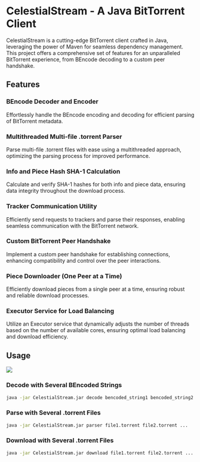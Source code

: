 # CelestialStream - A Java BitTorrent Client

CelestialStream is a cutting-edge BitTorrent client crafted in Java, leveraging the power of Maven for seamless dependency management. This project offers a comprehensive set of features for an unparalleled BitTorrent experience, from BEncode decoding to a custom peer handshake.

## Features

### BEncode Decoder and Encoder
Effortlessly handle the BEncode encoding and decoding for efficient parsing of BitTorrent metadata.

### Multithreaded Multi-file .torrent Parser
Parse multi-file .torrent files with ease using a multithreaded approach, optimizing the parsing process for improved performance.

### Info and Piece Hash SHA-1 Calculation
Calculate and verify SHA-1 hashes for both info and piece data, ensuring data integrity throughout the download process.

### Tracker Communication Utility
Efficiently send requests to trackers and parse their responses, enabling seamless communication with the BitTorrent network.

### Custom BitTorrent Peer Handshake
Implement a custom peer handshake for establishing connections, enhancing compatibility and control over the peer interactions.

### Piece Downloader (One Peer at a Time)
Efficiently download pieces from a single peer at a time, ensuring robust and reliable download processes.

### Executor Service for Load Balancing
Utilize an Executor service that dynamically adjusts the number of threads based on the number of available cores, ensuring optimal load balancing and download efficiency.

## Usage

![](https://imgur.com/a/JBbXd31)


### Decode with Several BEncoded Strings

```bash
java -jar CelestialStream.jar decode bencoded_string1 bencoded_string2 ...
```

### Parse with Several .torrent Files

```bash
java -jar CelestialStream.jar parser file1.torrent file2.torrent ...
```

### Download with Several .torrent Files

```bash
java -jar CelestialStream.jar download file1.torrent file2.torrent ...
```

